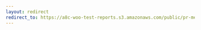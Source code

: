 ```yaml
---
layout: redirect
redirect_to: https://a8c-woo-test-reports.s3.amazonaws.com/public/pr-merge/41333/e2e/index.html
---
```

